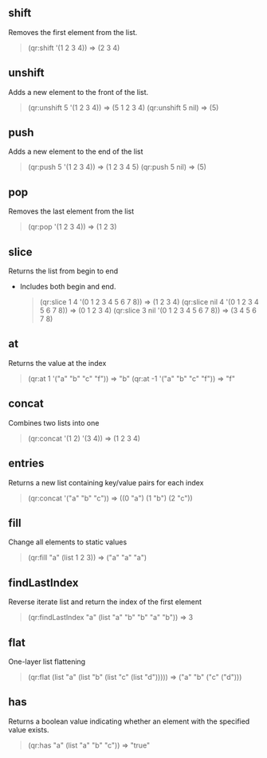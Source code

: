 ## shift
Removes the first element from the list.
  > (qr:shift '(1 2 3 4)) => (2 3 4)

## unshift
Adds a new element to the front of the list.
  > (qr:unshift 5 '(1 2 3 4)) => (5 1 2 3 4)
  > (qr:unshift 5 nil) => (5)

## push
Adds a new element to the end of the list
  > (qr:push 5 '(1 2 3 4)) => (1 2 3 4 5)
  > (qr:push 5 nil) => (5)

## pop
Removes the last element from the list
  > (qr:pop '(1 2 3 4)) => (1 2 3)

## slice
Returns the list from begin to end
- Includes both begin and end.
  > (qr:slice 1 4 '(0 1 2 3 4 5 6 7 8)) => (1 2 3 4)
  > (qr:slice nil 4 '(0 1 2 3 4 5 6 7 8)) => (0 1 2 3 4)
  > (qr:slice 3 nil '(0 1 2 3 4 5 6 7 8)) => (3 4 5 6 7 8)

## at
Returns the value at the index
  > (qr:at 1 '("a" "b" "c" "f")) => "b"
  > (qr:at -1 '("a" "b" "c" "f")) => "f"

## concat
Combines two lists into one
  > (qr:concat '(1 2) '(3 4)) => (1 2 3 4)

## entries
Returns a new list containing key/value pairs for each index
  > (qr:concat '("a" "b" "c")) => ((0 "a") (1 "b") (2 "c"))

## fill
Change all elements to static values
  > (qr:fill "a" (list 1 2 3)) => ("a" "a" "a")

## findLastIndex
Reverse iterate list and return the index of the first element
  > (qr:findLastIndex "a" (list "a" "b" "b" "a" "b")) => 3

## flat
One-layer list flattening
  > (qr:flat (list "a" (list "b" (list "c" (list "d"))))) => ("a" "b" ("c" ("d")))

## has
Returns a boolean value indicating whether an element with the specified value exists.
  > (qr:has "a" (list "a" "b" "c")) => "true"